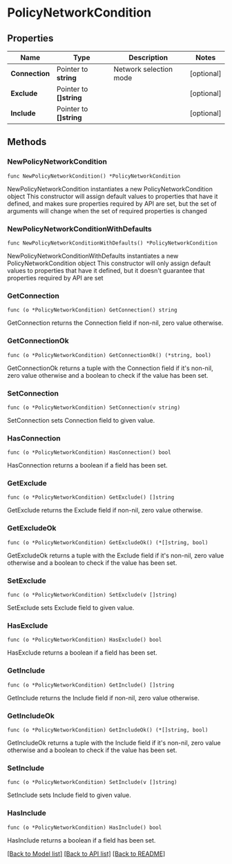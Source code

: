 # PolicyNetworkCondition

## Properties

Name | Type | Description | Notes
------------ | ------------- | ------------- | -------------
**Connection** | Pointer to **string** | Network selection mode | [optional] 
**Exclude** | Pointer to **[]string** |  | [optional] 
**Include** | Pointer to **[]string** |  | [optional] 

## Methods

### NewPolicyNetworkCondition

`func NewPolicyNetworkCondition() *PolicyNetworkCondition`

NewPolicyNetworkCondition instantiates a new PolicyNetworkCondition object
This constructor will assign default values to properties that have it defined,
and makes sure properties required by API are set, but the set of arguments
will change when the set of required properties is changed

### NewPolicyNetworkConditionWithDefaults

`func NewPolicyNetworkConditionWithDefaults() *PolicyNetworkCondition`

NewPolicyNetworkConditionWithDefaults instantiates a new PolicyNetworkCondition object
This constructor will only assign default values to properties that have it defined,
but it doesn't guarantee that properties required by API are set

### GetConnection

`func (o *PolicyNetworkCondition) GetConnection() string`

GetConnection returns the Connection field if non-nil, zero value otherwise.

### GetConnectionOk

`func (o *PolicyNetworkCondition) GetConnectionOk() (*string, bool)`

GetConnectionOk returns a tuple with the Connection field if it's non-nil, zero value otherwise
and a boolean to check if the value has been set.

### SetConnection

`func (o *PolicyNetworkCondition) SetConnection(v string)`

SetConnection sets Connection field to given value.

### HasConnection

`func (o *PolicyNetworkCondition) HasConnection() bool`

HasConnection returns a boolean if a field has been set.

### GetExclude

`func (o *PolicyNetworkCondition) GetExclude() []string`

GetExclude returns the Exclude field if non-nil, zero value otherwise.

### GetExcludeOk

`func (o *PolicyNetworkCondition) GetExcludeOk() (*[]string, bool)`

GetExcludeOk returns a tuple with the Exclude field if it's non-nil, zero value otherwise
and a boolean to check if the value has been set.

### SetExclude

`func (o *PolicyNetworkCondition) SetExclude(v []string)`

SetExclude sets Exclude field to given value.

### HasExclude

`func (o *PolicyNetworkCondition) HasExclude() bool`

HasExclude returns a boolean if a field has been set.

### GetInclude

`func (o *PolicyNetworkCondition) GetInclude() []string`

GetInclude returns the Include field if non-nil, zero value otherwise.

### GetIncludeOk

`func (o *PolicyNetworkCondition) GetIncludeOk() (*[]string, bool)`

GetIncludeOk returns a tuple with the Include field if it's non-nil, zero value otherwise
and a boolean to check if the value has been set.

### SetInclude

`func (o *PolicyNetworkCondition) SetInclude(v []string)`

SetInclude sets Include field to given value.

### HasInclude

`func (o *PolicyNetworkCondition) HasInclude() bool`

HasInclude returns a boolean if a field has been set.


[[Back to Model list]](../README.md#documentation-for-models) [[Back to API list]](../README.md#documentation-for-api-endpoints) [[Back to README]](../README.md)


